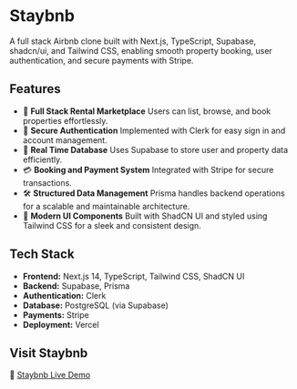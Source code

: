 # Staybnb

A full stack Airbnb clone built with Next.js, TypeScript, Supabase, shadcn/ui, and Tailwind CSS, enabling smooth property booking, user authentication, and secure payments with Stripe.

## Features

- 🏡 **Full Stack Rental Marketplace** Users can list, browse, and book properties effortlessly.
- 🔐 **Secure Authentication** Implemented with Clerk for easy sign in and account management.
- 📡 **Real Time Database** Uses Supabase to store user and property data efficiently.
- 💳 **Booking and Payment System** Integrated with Stripe for secure transactions.
- 🛠 **Structured Data Management** Prisma handles backend operations for a scalable and maintainable architecture.
- 🎨 **Modern UI Components** Built with ShadCN UI and styled using Tailwind CSS for a sleek and consistent design.

## Tech Stack

- **Frontend:** Next.js 14, TypeScript, Tailwind CSS, ShadCN UI
- **Backend:** Supabase, Prisma
- **Authentication:** Clerk
- **Database:** PostgreSQL (via Supabase)
- **Payments:** Stripe
- **Deployment:** Vercel

## Visit Staybnb

🔗 [Staybnb Live Demo](https://staybnb-camqvan.vercel.app/)
